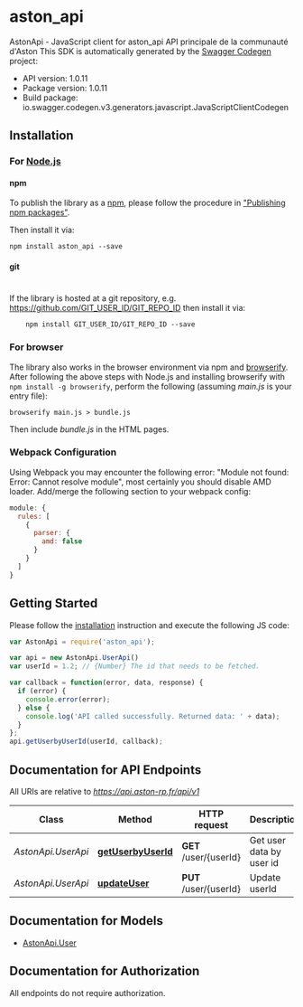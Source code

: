 # aston_api

AstonApi - JavaScript client for aston_api
API principale de la communauté d'Aston
This SDK is automatically generated by the [Swagger Codegen](https://github.com/swagger-api/swagger-codegen) project:

- API version: 1.0.11
- Package version: 1.0.11
- Build package: io.swagger.codegen.v3.generators.javascript.JavaScriptClientCodegen

## Installation

### For [Node.js](https://nodejs.org/)

#### npm

To publish the library as a [npm](https://www.npmjs.com/),
please follow the procedure in ["Publishing npm packages"](https://docs.npmjs.com/getting-started/publishing-npm-packages).

Then install it via:

```shell
npm install aston_api --save
```

#### git
#
If the library is hosted at a git repository, e.g.
https://github.com/GIT_USER_ID/GIT_REPO_ID
then install it via:

```shell
    npm install GIT_USER_ID/GIT_REPO_ID --save
```

### For browser

The library also works in the browser environment via npm and [browserify](http://browserify.org/). After following
the above steps with Node.js and installing browserify with `npm install -g browserify`,
perform the following (assuming *main.js* is your entry file):

```shell
browserify main.js > bundle.js
```

Then include *bundle.js* in the HTML pages.

### Webpack Configuration

Using Webpack you may encounter the following error: "Module not found: Error:
Cannot resolve module", most certainly you should disable AMD loader. Add/merge
the following section to your webpack config:

```javascript
module: {
  rules: [
    {
      parser: {
        amd: false
      }
    }
  ]
}
```

## Getting Started

Please follow the [installation](#installation) instruction and execute the following JS code:

```javascript
var AstonApi = require('aston_api');

var api = new AstonApi.UserApi()
var userId = 1.2; // {Number} The id that needs to be fetched.

var callback = function(error, data, response) {
  if (error) {
    console.error(error);
  } else {
    console.log('API called successfully. Returned data: ' + data);
  }
};
api.getUserbyUserId(userId, callback);
```

## Documentation for API Endpoints

All URIs are relative to *https://api.aston-rp.fr/api/v1*

Class | Method | HTTP request | Description
------------ | ------------- | ------------- | -------------
*AstonApi.UserApi* | [**getUserbyUserId**](docs/UserApi.md#getUserbyUserId) | **GET** /user/{userId} | Get user data by user id
*AstonApi.UserApi* | [**updateUser**](docs/UserApi.md#updateUser) | **PUT** /user/{userId} | Update userId

## Documentation for Models

 - [AstonApi.User](docs/User.md)

## Documentation for Authorization

 All endpoints do not require authorization.

